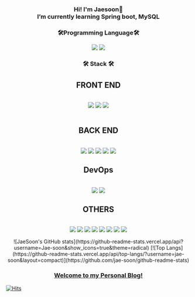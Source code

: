 
<h3 align="center"><b>Hi! I'm Jaesoon👋</b><br>
I’m currently learning Spring boot, MySQL<br>
</h3>

<h3 align="center"><b>🛠Programming Language🛠</b></h3>
<p align="center">
  <img src="https://img.shields.io/badge/python-3776AB?style=for-the-badge&logo=Python&logoColor=white"> 
  <img src="https://img.shields.io/badge/java-007396?style=for-the-badge&logo=java&logoColor=white"> 
</p>

<h3 align="center"><b>🛠 Stack 🛠</b></h3>
<p align="center">
  <div align="center">
    <h2 align="center">FRONT END</h2><br>
    <img src="https://img.shields.io/badge/html5-E34F26?style=for-the-badge&logo=html5&logoColor=white">
    <img src="https://img.shields.io/badge/JavaScript-F7DF1E?style=for-the-badge&logo=JavaScript&logoColor=white">
    <img src="https://img.shields.io/badge/CSS3-1572B6?style=for-the-badge&logo=CSS3&logoColor=white"> 
  </div>
  <br>
  <div align="center">
    <h2 align="center">BACK END</h2><br>
    <img src="https://img.shields.io/badge/SpringBoot-6DB33F?style=for-the-badge&logo=SpringBoot&logoColor=white"/>
    <img src="https://img.shields.io/badge/flask-000000?style=for-the-badge&logo=flask&logoColor=white"/>
    <img src="https://img.shields.io/badge/django-092E20?style=for-the-badge&logo=django&logoColor=white"/>
    <img src="https://img.shields.io/badge/mysql-4479A1?style=for-the-badge&logo=mysql&logoColor=white"/>
    <img src="https://img.shields.io/badge/MariaDB-003545?style=for-the-badge&logo=MariaDB&logoColor=white"/>
  </div>
  
  <div align="center">
    <h2 align="center">DevOps</h2><br>
    <img src="https://img.shields.io/badge/NGINX-009639?style=for-the-badge&logo=NGINX&logoColor=white">
    <img src="https://img.shields.io/badge/Docker-2496ED?style=for-the-badge&logo=Docker&logoColor=white">
  </div>
  
  <div align="center">
    <h2 align="center">OTHERS</h2><br>
    <img src="https://img.shields.io/badge/pytorch-EE4C2C?style=for-the-badge&logo=pytorch&logoColor=white">
    <img src="https://img.shields.io/badge/TensorFlow-FF6F00?style=for-the-badge&logo=TensorFlow&logoColor=white">
    <img src="https://img.shields.io/badge/Keras-%23D00000.svg?style=for-the-badge&logo=Keras&logoColor=white">
    <img src="https://img.shields.io/badge/opencv-%23white.svg?style=for-the-badge&logo=opencv&logoColor=white">
    <img src="https://img.shields.io/badge/selenium-43B02A?style=for-the-badge&logo=selenium&logoColor=white">
    <img src="https://img.shields.io/badge/Amazon EC2-FF9900?style=for-the-badge&logo=Amazon EC2&logoColor=white">
    <img src="https://img.shields.io/badge/CentOS-262577?style=for-the-badge&logo=CentOS&logoColor=white">
    <img src="https://img.shields.io/badge/Ubuntu-E95420?style=for-the-badge&logo=Ubuntu&logoColor=white">
  </div>
  
</p>

<div align="center">
  ![JaeSoon's GitHub stats](https://github-readme-stats.vercel.app/api?username=Jae-soon&show_icons=true&theme=radical)
  [![Top Langs](https://github-readme-stats.vercel.app/api/top-langs/?username=jae-soon&layout=compact)](https://github.com/jae-soon/github-readme-stats)
</div>

<h3 align="center">
  <a href="https://site1.ll1.jaesoon.site/">Welcome to my Personal Blog!</a>
</h3>

[![Hits](https://hits.seeyoufarm.com/api/count/incr/badge.svg?url=https%3A%2F%2Fgithub.com%2Fjae-soon%2F&count_bg=%2379C83D&title_bg=%23000000&icon=&icon_color=%23E7E7E7&title=hits&edge_flat=false)](https://hits.seeyoufarm.com)
<!--
**Jae-soon/Jae-soon** is a ✨ _special_ ✨ repository because its `README.md` (this file) appears on your GitHub profile.

Here are some ideas to get you started:

- 🔭 I’m currently working on ...
- 🌱 I’m currently learning ...
- 👯 I’m looking to collaborate on ...
- 🤔 I’m looking for help with ...
- 💬 Ask me about ...
- 📫 How to reach me: ...
- 😄 Pronouns: ...
- ⚡ Fun fact: ...
-->
